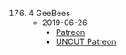 176. 4 GeeBees
     * 2019-06-26
        * [Patreon](https://www.patreon.com/posts/lwdw-176-4-27932626)
        * [UNCUT Patreon]()
